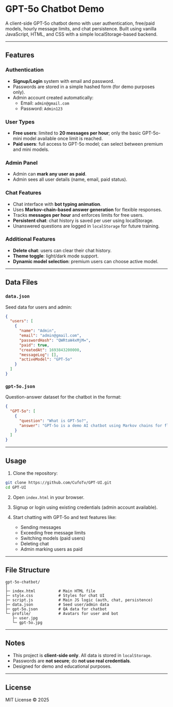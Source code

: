 
# GPT-5o Chatbot Demo

A client-side GPT-5o chatbot demo with user authentication, free/paid models, hourly message limits, and chat persistence. Built using vanilla JavaScript, HTML, and CSS with a simple localStorage-based backend.

---

## Features

### Authentication
- **Signup/Login** system with email and password.
- Passwords are stored in a simple hashed form (for demo purposes only).
- Admin account created automatically:  
  - Email: `admin@gmail.com`  
  - Password: `Admin123`

### User Types
- **Free users**: limited to **20 messages per hour**; only the basic GPT-5o-mini model available once limit is reached.
- **Paid users**: full access to GPT-5o model; can select between premium and mini models.

### Admin Panel
- Admin can **mark any user as paid**.
- Admin sees all user details (name, email, paid status).

### Chat Features
- Chat interface with **bot typing animation**.
- Uses **Markov-chain-based answer generation** for flexible responses.
- Tracks **messages per hour** and enforces limits for free users.
- **Persistent chat**: chat history is saved per user using localStorage.
- Unanswered questions are logged in `localStorage` for future training.

### Additional Features
- **Delete chat**: users can clear their chat history.
- **Theme toggle**: light/dark mode support.
- **Dynamic model selection**: premium users can choose active model.

---

## Data Files

### `data.json`
Seed data for users and admin:

```json
{
  "users": [
    {
      "name": "Admin",
      "email": "admin@gmail.com",
      "passwordHash": "QWRtaW4xMjM=", 
      "paid": true,
      "createdAt": 1693843200000,
      "messageLog": [],
      "activeModel": "GPT-5o"
    }
  ]
}
````

### `gpt-5o.json`

Question-answer dataset for the chatbot in the format:

```json
{
  "GPT-5o": [
    {
      "question": "What is GPT-5o?",
      "answer": "GPT-5o is a demo AI chatbot using Markov chains for flexible responses."
    }
  ]
}
```

---

## Usage

1. Clone the repository:

```bash
git clone https://github.com/CufoTv/GPT-UI.git
cd GPT-UI
```

2. Open `index.html` in your browser.

3. Signup or login using existing credentials (admin account available).

4. Start chatting with GPT-5o and test features like:

   * Sending messages
   * Exceeding free message limits
   * Switching models (paid users)
   * Deleting chat
   * Admin marking users as paid

---

## File Structure

```
gpt-5o-chatbot/
│
├─ index.html          # Main HTML file
├─ style.css           # Styles for chat UI
├─ script.js           # Main JS logic (auth, chat, persistence)
├─ data.json           # Seed user/admin data
├─ gpt-5o.json         # QA data for chatbot
└─ profile/            # Avatars for user and bot
   ├─ user.jpg
   └─ gpt-5o.jpg
```

---

## Notes

* This project is **client-side only**. All data is stored in `localStorage`.
* Passwords are **not secure**; do **not use real credentials**.
* Designed for demo and educational purposes.

---

## License

MIT License © 2025

